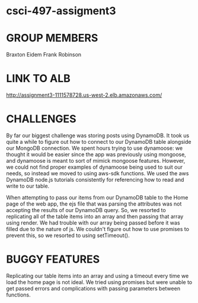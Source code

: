 # csci-497-assigment3

# GROUP MEMBERS
Braxton Eidem
Frank Robinson

# LINK TO ALB
http://assignment3-1111578728.us-west-2.elb.amazonaws.com/

# CHALLENGES
By far our biggest challenge was storing posts using DynamoDB. It took us quite a while to figure out how to connect to our DynamoDB table alongside our MongoDB connection. We spent hours trying to use dynamoose: we thought it would be easier since the app was previously using mongoose, and dynamoose is meant to sort of mimick mongoose features. However, we could not find proper examples of  dynamoose being used to suit our needs, so instead we moved to using aws-sdk functions. We used the aws DynamoDB node.js tutorials consistently for referencing how to read and write to our table.

When attempting to pass our items from our DynamoDB table to the Home page of the web app, the ejs file that was parsing the attributes was not accepting the results of our DynamoDB query. So, we resorted to replicating all of the table items into an array and then  passing that array using render. We had trouble with our array being passed before it was filled due to the nature of js. We couldn't figure out how to use promises to prevent this, so we resorted to using setTimeout().

# BUGGY FEATURES

Replicating our table items into an array and using a timeout every time we load the home page is not ideal.
We tried using promises but were unable to get passed errors and complications with passing parameters between functions.